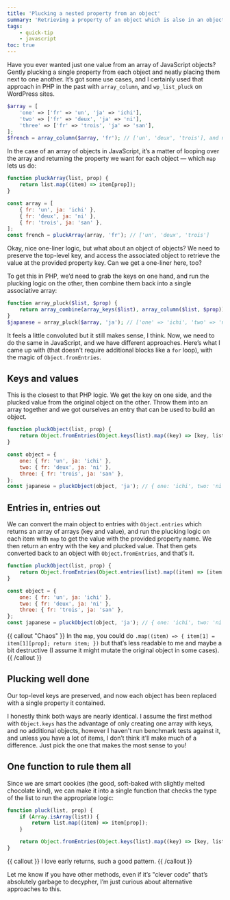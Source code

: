 ```yaml
---
title: 'Plucking a nested property from an object'
summary: 'Retrieving a property of an object which is also in an object in JavaScript.'
tags:
    - quick-tip
    - javascript
toc: true
---
```


Have you ever wanted just one value from an array of JavaScript objects? Gently plucking a single property from each object and neatly placing them next to one another. It’s got some use cases, and I certainly used that approach in PHP in the past with `array_column`, and `wp_list_pluck` on WordPress sites.

```php
$array = [
    'one' => ['fr' => 'un', 'ja' => 'ichi'],
    'two' => ['fr' => 'deux', 'ja' => 'ni'],
    'three' => ['fr' => 'trois', 'ja' => 'san'],
];
$french = array_column($array, 'fr'); // ['un', 'deux', 'trois'], and note the keys have disappeared.
```

In the case of an array of objects in JavaScript, it’s a matter of looping over the array and returning the property we want for each object — which `map` lets us do:

```js
function pluckArray(list, prop) {
	return list.map((item) => item[prop]);
}

const array = [
	{ fr: 'un', ja: 'ichi' },
	{ fr: 'deux', ja: 'ni' },
	{ fr: 'trois', ja: 'san' },
];
const french = pluckArray(array, 'fr'); // ['un', 'deux', 'trois']
```

Okay, nice one-liner logic, but what about an object of objects? We need to preserve the top-level key, and access the associated object to retrieve the value at the provided property key. Can we get a one-liner here, too?

To get this in PHP, we’d need to grab the keys on one hand, and run the plucking logic on the other, then combine them back into a single associative array:

```php
function array_pluck($list, $prop) {
	return array_combine(array_keys($list), array_column($list, $prop));
}
$japanese = array_pluck($array, 'ja'); // ['one' => 'ichi', 'two' => 'ni', 'three' => 'san']
```

It feels a little convoluted but it still makes sense, I think. Now, we need to do the same in JavaScript, and we have different approaches. Here’s what I came up with (that doesn't require additional blocks like a `for` loop), with the magic of `Object.fromEntries`.

## Keys and values

This is the closest to that PHP logic. We get the key on one side, and the plucked value from the original object on the other. Throw them into an array together and we got ourselves an entry that can be used to build an object.

```js
function pluckObject(list, prop) {
	return Object.fromEntries(Object.keys(list).map((key) => [key, list[key][prop]]));
}

const object = {
	one: { fr: 'un', ja: 'ichi' },
	two: { fr: 'deux', ja: 'ni' },
	three: { fr: 'trois', ja: 'san' },
};
const japanese = pluckObject(object, 'ja'); // { one: 'ichi', two: 'ni', three: 'san' }
```

## Entries in, entries out

We can convert the main object to entries with `Object.entries` which returns an array of arrays (key and value), and run the plucking logic on each item with `map` to get the value with the provided property name. We then return an entry with the key and plucked value. That then gets converted back to an object with `Object.fromEntries`, and that’s it.

```js
function pluckObject(list, prop) {
	return Object.fromEntries(Object.entries(list).map((item) => [item[0], item[1][prop]]));
}

const object = {
	one: { fr: 'un', ja: 'ichi' },
	two: { fr: 'deux', ja: 'ni' },
	three: { fr: 'trois', ja: 'san' },
};
const japanese = pluckObject(object, 'ja'); // { one: 'ichi', two: 'ni', three: 'san' }
```

{{ callout "Chaos" }}
In the `map`, you could do `.map((item) => { item[1] = item[1][prop]; return item; })` but that’s less readable to me and maybe a bit destructive (I assume it might mutate the original object in some cases).
{{ /callout }}

## Plucking well done

Our top-level keys are preserved, and now each object has been replaced with a single property it contained.

I honestly think both ways are nearly identical. I assume the first method with `Object.keys` has the advantage of only creating one array with keys, and no additional objects, however I haven't run benchmark tests against it, and unless you have a lot of items, I don’t think it'll make much of a difference. Just pick the one that makes the most sense to you!

## One function to rule them all

Since we are smart cookies (the good, soft-baked with slightly melted chocolate kind), we can make it into a single function that checks the type of the list to run the appropriate logic:

```js
function pluck(list, prop) {
	if (Array.isArray(list)) {
		return list.map((item) => item[prop]);
	}

	return Object.fromEntries(Object.keys(list).map((key) => [key, list[key][prop]]));
}
```

{{ callout }}
I love early returns, such a good pattern.
{{ /callout }}

Let me know if you have other methods, even if it’s "clever code" that’s absolutely garbage to decypher, I’m just curious about alternative approaches to this.
